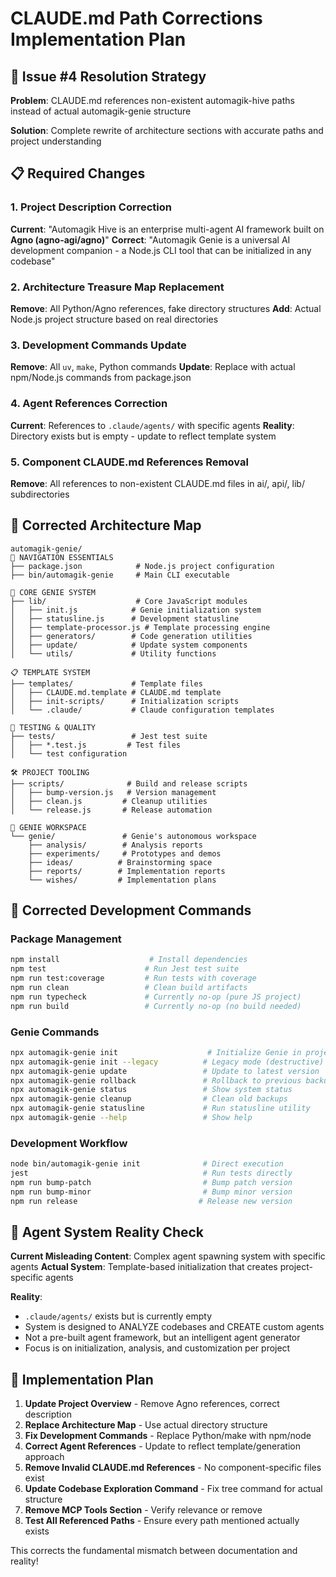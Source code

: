 # CLAUDE.md Path Corrections Implementation Plan

## 🎯 Issue #4 Resolution Strategy

**Problem**: CLAUDE.md references non-existent automagik-hive paths instead of actual automagik-genie structure

**Solution**: Complete rewrite of architecture sections with accurate paths and project understanding

## 📋 Required Changes

### 1. Project Description Correction
**Current**: "Automagik Hive is an enterprise multi-agent AI framework built on **Agno (agno-agi/agno)**"
**Correct**: "Automagik Genie is a universal AI development companion - a Node.js CLI tool that can be initialized in any codebase"

### 2. Architecture Treasure Map Replacement
**Remove**: All Python/Agno references, fake directory structures
**Add**: Actual Node.js project structure based on real directories

### 3. Development Commands Update  
**Remove**: All `uv`, `make`, Python commands
**Update**: Replace with actual npm/Node.js commands from package.json

### 4. Agent References Correction
**Current**: References to `.claude/agents/` with specific agents
**Reality**: Directory exists but is empty - update to reflect template system

### 5. Component CLAUDE.md References Removal
**Remove**: All references to non-existent CLAUDE.md files in ai/, api/, lib/ subdirectories

## 🔧 Corrected Architecture Map

```
automagik-genie/
🧭 NAVIGATION ESSENTIALS
├── package.json            # Node.js project configuration
├── bin/automagik-genie     # Main CLI executable

🤖 CORE GENIE SYSTEM
├── lib/                    # Core JavaScript modules
│   ├── init.js            # Genie initialization system
│   ├── statusline.js      # Development statusline
│   ├── template-processor.js # Template processing engine
│   ├── generators/        # Code generation utilities
│   ├── update/            # Update system components
│   └── utils/             # Utility functions

📋 TEMPLATE SYSTEM
├── templates/             # Template files
│   ├── CLAUDE.md.template # CLAUDE.md template
│   ├── init-scripts/      # Initialization scripts
│   └── .claude/           # Claude configuration templates

🧪 TESTING & QUALITY
├── tests/                 # Jest test suite
│   ├── *.test.js         # Test files
│   └── test configuration

🛠️ PROJECT TOOLING
├── scripts/              # Build and release scripts
│   ├── bump-version.js   # Version management
│   ├── clean.js         # Cleanup utilities
│   └── release.js       # Release automation

🧞 GENIE WORKSPACE
└── genie/               # Genie's autonomous workspace
    ├── analysis/        # Analysis reports
    ├── experiments/     # Prototypes and demos
    ├── ideas/          # Brainstorming space
    ├── reports/        # Implementation reports
    └── wishes/         # Implementation plans
```

## 🔄 Corrected Development Commands

### Package Management
```bash
npm install                    # Install dependencies
npm test                      # Run Jest test suite
npm run test:coverage         # Run tests with coverage
npm run clean                 # Clean build artifacts
npm run typecheck             # Currently no-op (pure JS project)
npm run build                 # Currently no-op (no build needed)
```

### Genie Commands
```bash
npx automagik-genie init                    # Initialize Genie in project
npx automagik-genie init --legacy          # Legacy mode (destructive)
npx automagik-genie update                 # Update to latest version
npx automagik-genie rollback               # Rollback to previous backup
npx automagik-genie status                 # Show system status
npx automagik-genie cleanup                # Clean old backups
npx automagik-genie statusline             # Run statusline utility
npx automagik-genie --help                 # Show help
```

### Development Workflow
```bash
node bin/automagik-genie init              # Direct execution
jest                                       # Run tests directly
npm run bump-patch                         # Bump patch version
npm run bump-minor                         # Bump minor version
npm run release                           # Release new version
```

## 🎯 Agent System Reality Check

**Current Misleading Content**: Complex agent spawning system with specific agents
**Actual System**: Template-based initialization that creates project-specific agents

**Reality**:
- `.claude/agents/` exists but is currently empty
- System is designed to ANALYZE codebases and CREATE custom agents
- Not a pre-built agent framework, but an intelligent agent generator
- Focus is on initialization, analysis, and customization per project

## 🚀 Implementation Plan

1. **Update Project Overview** - Remove Agno references, correct description
2. **Replace Architecture Map** - Use actual directory structure 
3. **Fix Development Commands** - Replace Python/make with npm/node
4. **Correct Agent References** - Update to reflect template/generation approach
5. **Remove Invalid CLAUDE.md References** - No component-specific files exist
6. **Update Codebase Exploration Command** - Fix tree command for actual structure
7. **Remove MCP Tools Section** - Verify relevance or remove
8. **Test All Referenced Paths** - Ensure every path mentioned actually exists

This corrects the fundamental mismatch between documentation and reality!